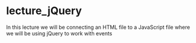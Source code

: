 # lecture_jQuery

In this lecture we will be connecting an HTML file to a JavaScript file where we will be using jQuery to work with events